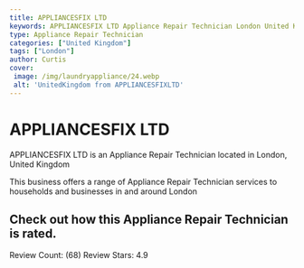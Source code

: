 ```yaml
---
title: APPLIANCESFIX LTD
keywords: APPLIANCESFIX LTD Appliance Repair Technician London United Kingdom 
type: Appliance Repair Technician 
categories: ["United Kingdom"]
tags: ["London"]
author: Curtis
cover:
 image: /img/laundryappliance/24.webp
 alt: 'UnitedKingdom from APPLIANCESFIXLTD'
---
```


# APPLIANCESFIX LTD
APPLIANCESFIX LTD is an Appliance Repair Technician located in London, United Kingdom

This business offers a range of Appliance Repair Technician services to households and businesses in and around London

## Check out how this Appliance Repair Technician is rated.
Review Count: (68)
Review Stars: 4.9
